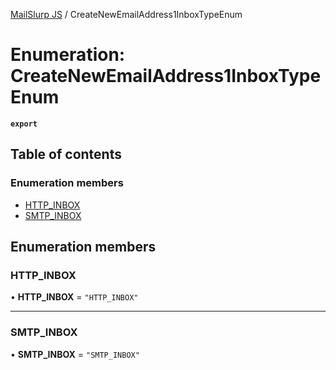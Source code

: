 [MailSlurp JS](../README.md) / CreateNewEmailAddress1InboxTypeEnum

# Enumeration: CreateNewEmailAddress1InboxTypeEnum

**`export`**

## Table of contents

### Enumeration members

- [HTTP\_INBOX](CreateNewEmailAddress1InboxTypeEnum.md#http_inbox)
- [SMTP\_INBOX](CreateNewEmailAddress1InboxTypeEnum.md#smtp_inbox)

## Enumeration members

### HTTP\_INBOX

• **HTTP\_INBOX** = `"HTTP_INBOX"`

___

### SMTP\_INBOX

• **SMTP\_INBOX** = `"SMTP_INBOX"`
